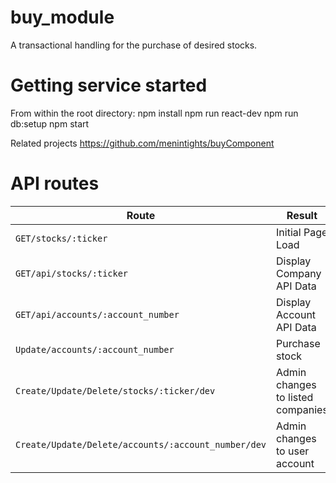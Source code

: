 # buy_module
A transactional handling for the purchase of desired stocks. 

# Getting service started
From within the root directory: npm install npm run react-dev npm run db:setup npm start

Related projects
https://github.com/menintights/buyComponent

# API routes
| Route                                              | Result                              |
|----------------------------------------------------|-------------------------------------|
| `GET/stocks/:ticker`                               | Initial Page Load                   |
| `GET/api/stocks/:ticker`                           | Display Company API Data            |
| `GET/api/accounts/:account_number`                 | Display Account API Data            |
| `Update/accounts/:account_number`                  | Purchase stock                      |
| `Create/Update/Delete/stocks/:ticker/dev`          | Admin changes to listed companies   |
| `Create/Update/Delete/accounts/:account_number/dev`| Admin changes to user account       |
